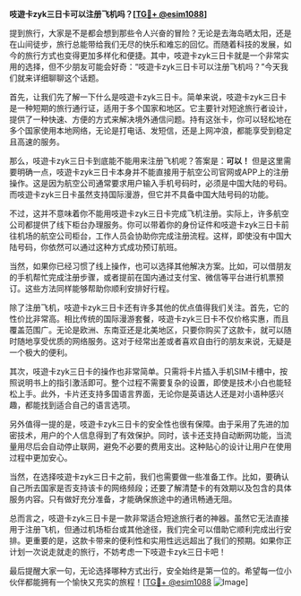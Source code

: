 **吱遊卡zyk三日卡可以注册飞机吗？[[TG💪+ @esim1088](https://t.me/s/esim1088)]**

提到旅行，大家是不是都会想到那些令人兴奋的冒险？无论是去海岛晒太阳，还是在山间徒步，旅行总能带给我们无尽的快乐和难忘的回忆。而随着科技的发展，如今的旅行方式也变得更加多样化和便捷。其中，吱遊卡zyk三日卡就是一个非常实用的选择，但不少朋友可能会好奇：“吱遊卡zyk三日卡可以注册飞机吗？”今天我们就来详细聊聊这个话题。

首先，让我们先了解一下什么是吱遊卡zyk三日卡。简单来说，吱遊卡zyk三日卡是一种短期的旅行通行证，适用于多个国家和地区。它主要针对短途旅行者设计，提供了一种快速、方便的方式来解决境外通信问题。持有这张卡，你可以轻松地在多个国家使用本地网络，无论是打电话、发短信，还是上网冲浪，都能享受到稳定且高速的服务。

那么，吱遊卡zyk三日卡到底能不能用来注册飞机呢？答案是：**可以！** 但是这里需要明确一点，吱遊卡zyk三日卡本身并不能直接用于航空公司官网或APP上的注册操作。这是因为航空公司通常要求用户输入手机号码时，必须是中国大陆的号码。而吱遊卡zyk三日卡虽然支持国际漫游，但它并不具备中国大陆号码的功能。

不过，这并不意味着你不能用吱遊卡zyk三日卡完成飞机注册。实际上，许多航空公司都提供了线下柜台办理服务。你可以带着你的身份证件和吱遊卡zyk三日卡前往机场的航空公司柜台，工作人员会协助你完成注册流程。这样，即使没有中国大陆号码，你依然可以通过这种方式成功预订航班。

当然，如果你已经习惯了线上操作，也可以选择其他解决方案。比如，可以借朋友的手机帮忙完成注册步骤，或者提前在国内通过支付宝、微信等平台进行机票预订。这些方法同样能够帮助你顺利安排好行程。

除了注册飞机，吱遊卡zyk三日卡还有许多其他的优点值得我们关注。首先，它的性价比非常高。相比传统的国际漫游套餐，吱遊卡zyk三日卡不仅价格实惠，而且覆盖范围广。无论是欧洲、东南亚还是北美地区，只要你购买了这款卡，就可以随时随地享受优质的网络服务。这对于经常出差或者喜欢自由行的朋友来说，无疑是一个极大的便利。

其次，吱遊卡zyk三日卡的操作也非常简单。只需将卡片插入手机SIM卡槽中，按照说明书上的指引激活即可。整个过程不需要复杂的设置，即使是技术小白也能轻松上手。此外，卡片还支持多国语言界面，无论你是英语达人还是对小语种感兴趣，都能找到适合自己的语言选项。

另外值得一提的是，吱遊卡zyk三日卡的安全性也很有保障。由于采用了先进的加密技术，用户的个人信息得到了有效保护。同时，该卡还支持自动断网功能，当流量用尽后会自动停止联网，避免不必要的费用支出。这种贴心的设计让用户在使用过程中更加安心。

当然，在选择吱遊卡zyk三日卡之前，我们也需要做一些准备工作。比如，要确认自己所去国家是否支持该卡的网络频段；还要了解清楚卡的有效期以及包含的具体服务内容。只有做好充分准备，才能确保旅途中的通讯畅通无阻。

总而言之，吱遊卡zyk三日卡是一款非常适合短途旅行者的神器。虽然它无法直接用于注册飞机，但通过机场柜台或其他途径，我们完全可以借助它顺利完成出行安排。更重要的是，这款卡带来的便利性和实用性远远超出了我们的预期。如果你正计划一次说走就走的旅行，不妨考虑一下吱遊卡zyk三日卡吧！

最后提醒大家一句，无论选择哪种方式出行，安全始终是第一位的。希望每一位小伙伴都能拥有一个愉快又充实的旅程！[[TG💪+ @esim1088](https://t.me/s/esim1088) ![Image](https://i.postimg.cc/4NQfJmqS/Snipaste-2025-05-13-00-14-12.png)]